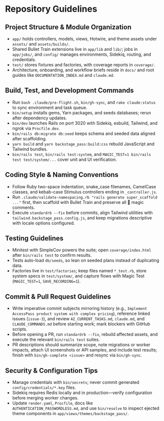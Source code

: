 # Repository Guidelines

## Project Structure & Module Organization
- `app/` holds controllers, models, views, Hotwire, and theme assets under `assets/` and `assets/builds/`.
- Shared Bullet Train extensions live in `app/lib` and `lib/`; jobs in `app/jobs/`, and `config/` manages environments, Sidekiq, routing, and credentials.
- `test/` stores fixtures and factories, with coverage reports in `coverage/`.
- Architecture, onboarding, and workflow briefs reside in `docs/` and root guides like `DOCUMENTATION_INDEX.md` and `claude.md`.

## Build, Test, and Development Commands
- Run `bash .claude/pre-flight.sh`, `bin/gh-sync`, and `rake claude:status` to sync environment and task queue.
- `bin/setup` installs gems, Yarn packages, and seeds databases; rerun after dependency updates.
- `bin/dev` launches Rails on port 3020 with Sidekiq, esbuild, Tailwind, and ngrok via `Procfile.dev`.
- `bin/rails db:migrate db:seed` keeps schema and seeded data aligned after scaffolding.
- `yarn build` and `yarn backstage_pass:build:css` rebuild JavaScript and Tailwind bundles.
- `bin/rails test`, `bin/rails test:system`, and `MAGIC_TEST=1 bin/rails test test/system/...` cover unit and UI verification.

## Coding Style & Naming Conventions
- Follow Ruby two-space indentation, snake_case filenames, CamelCase classes, and kebab-case Stimulus controllers ending in `_controller.js`.
- Run `.claude/validate-namespacing.rb "rails generate super_scaffold ..."` first, then scaffold with Bullet Train and preserve all 🚅 magic comments.
- Execute `standardrb --fix` before commits, align Tailwind utilities with `tailwind.backstage_pass.config.js`, and keep migrations descriptive with locale options configured.

## Testing Guidelines
- Minitest with SimpleCov powers the suite; open `coverage/index.html` after `bin/rails test` to confirm results.
- Tests auto-load `db/seeds`, so lean on seeded plans instead of duplicating data.
- Factories live in `test/factories`; keep files named `*_test.rb`, store system specs in `test/system/`, and capture flows with Magic Test (`MAGIC_TEST=1`, `SAVE_RECORDING=1`).

## Commit & Pull Request Guidelines
- Write imperative commit subjects mirroring history (e.g., `Implement AccessPass product system with complex pricing`), reference linked issues (`issue-3`), and review `AI_CURRENT_TASKS.md`, `claude.md`, and `CLAUDE_COMMANDS.md` before starting work; mark blockers with GitHub scripts.
- Before opening a PR, run `standardrb --fix`, rebuild affected assets, and execute the relevant `bin/rails test` suites.
- PR descriptions should summarize scope, note migrations or worker impacts, attach UI screenshots or API samples, and include test results; finish with `bin/gh-complete <issue>` and resync via `bin/gh-sync`.

## Security & Configuration Tips
- Manage credentials with `bin/secrets`; never commit generated `config/credentials/*.key` files.
- Sidekiq requires Redis locally and in production—verify configuration before merging worker changes.
- Update `render.yaml`, `Procfile`, docs like `AUTHENTICATION_PASSWORDLESS.md`, and use `bin/resolve` to inspect ejected theme components in `app/views/themes/backstage_pass/`.
